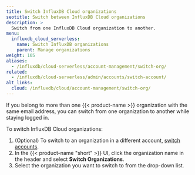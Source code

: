 ```yaml
---
title: Switch InfluxDB Cloud organizations
seotitle: Switch between InfluxDB Cloud organizations
description: >
  Switch from one InfluxDB Cloud organization to another.  
menu:
  influxdb_cloud_serverless:
    name: Switch InfluxDB organizations
    parent: Manage organizations
weight: 105
aliases:
  - /influxdb/cloud-serverless/account-management/switch-org/
related:
  - /influxdb/cloud-serverless/admin/accounts/switch-account/
alt_links:
  cloud: /influxdb/cloud/account-management/switch-org/
---
```


If you belong to more than one {{< product-name >}} organization with the same email address, you can switch from one organization to another while staying logged in.

To switch InfluxDB Cloud organizations:

1. (Optional) To switch to an organization in a different account, [switch accounts](/influxdb/cloud/account-management/switch-account/).
2. In the {{< product-name "short" >}} UI, click the organization name in the header and select **Switch Organizations**.
3. Select the organization you want to switch to from the drop-down list.
